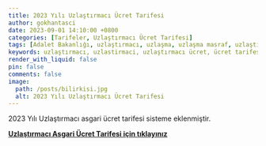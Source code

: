 ```yaml
---
title: 2023 Yılı Uzlaştırmacı Ücret Tarifesi
author: gokhantasci
date: 2023-09-01 14:10:00 +0800
categories: [Tarifeler, Uzlaştırmacı Ücret Tarifesi]
tags: [Adalet Bakanlığı, uzlaştırmacı, uzlaşma, uzlaşma masraf, uzlaştırma masraf, uzlaştırmacı ücreti, adliyeci]
keywords: uzlaştırmacı, uzlastirmaci, uzlaştırmacı ücret, ücret tarifesi
render_with_liquid: false
pin: false
comments: false
image:
  path: /posts/bilirkisi.jpg
  alt: 2023 Yılı Uzlaştırmacı Ücret Tarifesi
---
```


2023 Yılı Uzlaştırmacı asgari ücret tarifesi sisteme eklenmiştir. 


[**Uzlaştırmacı Asgari Ücret Tarifesi için tıklayınız**](https://adliyeci.com.tr/uzlastirmaciucret/)
